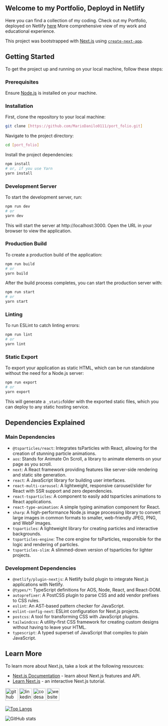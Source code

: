 ## Welcome to my Portfolio, Deployd in Netlify

Here you can find a collection of my coding.
Check out my Portfolio, deployed on Netlify [here](https://mariodanilo0111.netlify.app)
More comprehensive view of my work and educational experience.

This project was bootstrapped with [Next.js](https://nextjs.org/) using [`create-next-app`](https://github.com/vercel/next.js/tree/canary/packages/create-next-app).

## Getting Started

To get the project up and running on your local machine, follow these steps:

### Prerequisites

Ensure [Node.js](https://nodejs.org/) is installed on your machine.

### Installation

First, clone the repository to your local machine:

```bash
git clone [https://github.com/MarioDanilo0111/port_folio.git]
```

Navigate to the project directory:

```bash
cd [port_folio]
```

Install the project dependencies:

```bash
npm install
# or, if you use Yarn
yarn install
```

### Development Server

To start the development server, run:

```bash
npm run dev
# or
yarn dev
```

This will start the server at http://localhost:3000. Open the URL in your browser to view
the application.

### Production Build

To create a production build of the application:

```bash
npm run build
# or
yarn build
```

After the build process completes, you can start the production server with:

```bash
npm run start
# or
yarn start
```

### Linting

To run ESLint to catch linting errors:

```bash
npm run lint
# or
yarn lint
```

### Static Export

To export your application as static HTML, which can be run standalone without the need for
a Node.js server:

```bash
npm run export
# or
yarn export
```

This will generate a `_static`folder with the exported static files, which you can deploy to any
static hosting service.

## Dependencies Explained

### Main Dependencies

- `@tsparticles/react`: Integrates tsParticles with React, allowing for the creation of stunning particle animations.
- `aos`: Stands for Animate On Scroll, a library to animate elements on your page as you scroll.
- `next`: A React framework providing features like server-side rendering and static site generation.
- `react`: A JavaScript library for building user interfaces.
- `react-multi-carousel`: A lightweight, responsive carousel/slider for React with SSR support and zero dependencies.
- `react-tsparticles`: A component to easily add tsparticles animations to React applications.
- `react-type-animation`: A simple typing animation component for React.
- `sharp`: A high-performance Node.js image processing library to convert large images in common formats
  to smaller, web-friendly JPEG, PNG, and WebP images.
- `tsparticles`: A lightweight library for creating particles and interactive backgrounds.
- `tsparticles-engine`: The core engine for tsParticles, responsible for the logic and rendering of particles.
- `tsparticles-slim`: A slimmed-down version of tsparticles for lighter projects.

### Development Dependencies

- `@netlify/plugin-nextjs`: A Netlify build plugin to integrate Next.js applications with Netlify.
- `@types/*`: TypeScript definitions for AOS, Node, React, and React-DOM.
- `autoprefixer`: A PostCSS plugin to parse CSS and add vendor prefixes to CSS rules.
- `eslint`: An AST-based pattern checker for JavaScript.
- `eslint-config-next`: ESLint configuration for Next.js projects.
- `postcss`: A tool for transforming CSS with JavaScript plugins.
- `tailwindcss`: A utility-first CSS framework for creating custom designs without having to leave your HTML.
- `typescript`: A typed superset of JavaScript that compiles to plain JavaScript.

## Learn More

To learn more about Next.js, take a look at the following resources:

- [Next.js Documentation](https://nextjs.org/docs) - learn about Next.js features and API.
- [Learn Next.js](https://nextjs.org/learn) - an interactive Next.js tutorial.

[<img src='https://cdn.jsdelivr.net/npm/simple-icons@3.0.1/icons/github.svg' alt='github' height='40' color='#fff'  target="_blank">](https://github.com/MarioDanilo0111) [<img src='https://cdn.jsdelivr.net/npm/simple-icons@3.0.1/icons/linkedin.svg' alt='linkedin' height='40' target='_blank'>](https://www.linkedin.com/in/mario-fernandez-a613b470/) [<img src='https://cdn.jsdelivr.net/npm/simple-icons@3.0.1/icons/codesandbox.svg' alt='codesandbox' height='40'>](https://codesandbox.io/u/https://codesandbox.io/u/MarioDanilo0111) [<img src='https://cdn.jsdelivr.net/npm/simple-icons@3.0.1/icons/icloud.svg' alt='website' height='40'>](https://github.com/MarioDanilo0111)

[![Top Langs](https://github-readme-stats.vercel.app/api/top-langs/?username=MarioDanilo0111)](https://github.com/anuraghazra/github-readme-stats)

![GitHub stats](https://github-readme-stats.vercel.app/api?username=MarioDanilo0111&show_icons=true&count_private=true)
